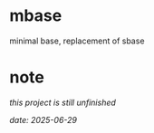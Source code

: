 # mbase
minimal base, replacement of sbase

# note
*this project is still unfinished*

*date: 2025-06-29*
